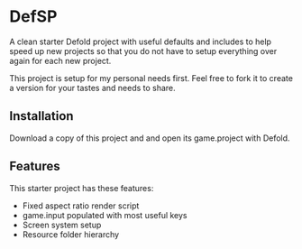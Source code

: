 # DefSP
A clean starter Defold project with useful defaults and includes to help speed up new projects so that you do not have to setup everything over again for each new project. 

This project is setup for my personal needs first. Feel free to fork it to create a version for your tastes and needs to share.

## Installation

Download a copy of this project and and open its game.project with Defold.

## Features

This starter project has these features:
* Fixed aspect ratio render script
* game.input populated with most useful keys
* Screen system setup
* Resource folder hierarchy 
